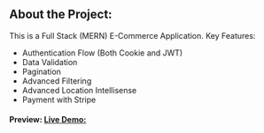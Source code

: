 ## About the Project:
This is a Full Stack (MERN) E-Commerce Application.
Key Features:
- Authentication Flow (Both Cookie and JWT)
- Data Validation
- Pagination
- Advanced Filtering
- Advanced Location Intellisense
- Payment with Stripe

#### Preview: [Live Demo:](https://ecommerce-mern-app4.herokuapp.com/)
